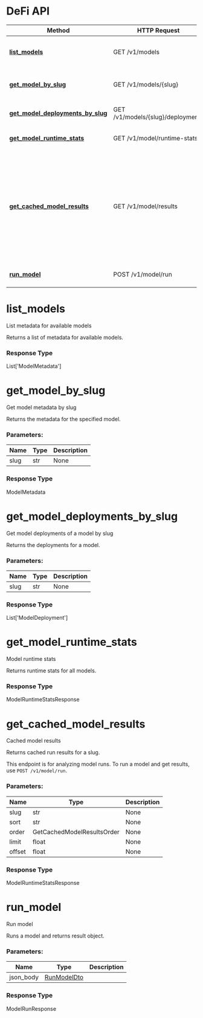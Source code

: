 # DeFi API


Method | HTTP Request | Description
------------- | ------------- | -------------
[**list_models**](#list_models) | GET /v1/models | Returns a list of metadata for available models.
[**get_model_by_slug**](#get_model_by_slug) | GET /v1/models/{slug} | Returns the metadata for the specified model.
[**get_model_deployments_by_slug**](#get_model_deployments_by_slug) | GET /v1/models/{slug}/deployments | Returns the deployments for a model.
[**get_model_runtime_stats**](#get_model_runtime_stats) | GET /v1/model/runtime-stats | Returns runtime stats for all models.
[**get_cached_model_results**](#get_cached_model_results) | GET /v1/model/results | Returns cached run results for a slug.<p>This endpoint is for analyzing model runs. To run a model and get results, use `POST /v1/model/run`.
[**run_model**](#run_model) | POST /v1/model/run | Runs a model and returns result object.


# **list_models**

List metadata for available models

 Returns a list of metadata for available models.



### Response Type
List['ModelMetadata']

# **get_model_by_slug**

Get model metadata by slug

 Returns the metadata for the specified model.


### Parameters:
Name | Type | Description
------------ | ------------- | -------------
slug | str | None


### Response Type
ModelMetadata

# **get_model_deployments_by_slug**

Get model deployments of a model by slug

 Returns the deployments for a model.


### Parameters:
Name | Type | Description
------------ | ------------- | -------------
slug | str | None


### Response Type
List['ModelDeployment']

# **get_model_runtime_stats**

Model runtime stats

 Returns runtime stats for all models.



### Response Type
ModelRuntimeStatsResponse

# **get_cached_model_results**

Cached model results

 Returns cached run results for a slug.<p>This endpoint is for analyzing model runs. To run a model
and get results, use `POST /v1/model/run`.


### Parameters:
Name | Type | Description
------------ | ------------- | -------------
slug | str | None
sort | str | None
order | GetCachedModelResultsOrder | None
limit | float | None
offset | float | None


### Response Type
ModelRuntimeStatsResponse

# **run_model**

Run model

 Runs a model and returns result object.


### Parameters:
Name | Type | Description
------------ | ------------- | -------------
json_body | [RunModelDto](RunModelDto) | 


### Response Type
ModelRunResponse

